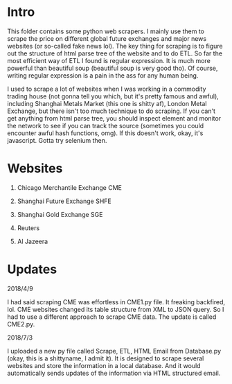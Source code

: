# Intro

This folder contains some python web scrapers. I mainly use them to scrape the price on different global future exchanges and major news websites (or so-called fake news lol). The key thing for scraping is to figure out the structure of html parse tree of the website and to do ETL. So far the most efficient way of ETL I found is regular expression. It is much more powerful than beautiful soup (beautiful soup is very good tho). Of course, writing regular expression is a pain in the ass for any human being. 

I used to scrape a lot of websites when I was working in a commodity trading house (not gonna tell you which, but it's pretty famous and awful), including Shanghai Metals Market (this one is shitty af), London Metal Exchange, but there isn't too much technique to do scraping. If you can't get anything from html parse tree, you should inspect element and monitor the network to see if you can track the source (sometimes you could encounter awful hash functions, omg). If this doesn't work, okay, it's javascript. Gotta try selenium then.

# Websites

1. Chicago Merchantile Exchange CME

2. Shanghai Future Exchange SHFE

3. Shanghai Gold Exchange SGE

4. Reuters

5. Al Jazeera

# Updates

2018/4/9

I had said scraping CME was effortless in CME1.py file. It freaking backfired, lol. CME websites changed its table structure from XML to JSON query. So I had to use a different approach to scrape CME data. The update is called CME2.py.

2018/7/3

I uploaded a new py file called Scrape, ETL, HTML Email from Database.py (okay, this is a shittyname, I admit it). It is designed to scrape several websites and store the information in a local database. And it would automatically sends updates of the information via HTML structured email.
